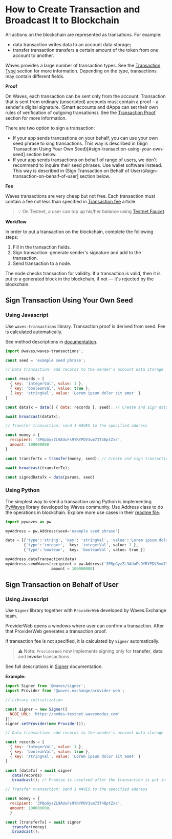 # How to Create Transaction and Broadcast It to Blockchain

All actions on the blockchain are represented as transations. For example:

* data transaction writes data to an account data storage;
* transfer transaction transfers a certain amount of the token from one account to another.

Waves provides a large number of transaction types. See the [Transaction Type](/en/blockchain/transaction-type) section for more information. Depending on the type, transactions may contain different fields.

**Proof**

On Waves, each transaction can be sent only from the account. Transaction that is sent from ordinary (unscripted) accounts must contain a proof – a sender's digital signature. (Smart accounts and dApps can set their own rules of verification of outgoing transations). See the [Transaction Proof](/en/blockchain/transaction/transaction-proof) section for more information.

There are two option to sign a transaction:

* If your app sends trancastions on your behalf, you can use your own seed phrase to sing transactions. This way is described in (Sign Transaction Using Your Own Seed)[#sign-transaction-using-your-own-seed] section below.
* If your app sends transactions on behalf of range of users, we don't recommend to inquire their seed phrases. Use wallet software instead. This way is described in (Sign Transaction on Behalf of User){#sign-transaction-on-behalf-of-user] section below.

**Fee**

Waves transactions are very cheap but not free. Each transaction must contain a fee not less than specified in [Transaction fee](/en/blockchain/transaction/transaction-fee) article.

> :bulb: On Testnet, a user can top up his/her balance using [Testnet Faucet](/en/ecosystem/waves-explorer/account-balance-top-up-in-the-test-network).

**Workflow**

In order to put a transaction on the blockchain, complete the following steps:

1. Fill in the transaction fields.
2. Sign transaction: generate sender's signature and add to the transaction.
3. Send transaction to a node.

The node checks transaction for validity. If a transaction is valid, then it is put to a generated block in the blockchain, if not — it's rejected by the blockchain.

## Sign Transaction Using Your Own Seed

### Using Javascript

Use `waves-transactions` library. Transaction proof is derived from seed. Fee is calculated automatically.

See method descriptions in [documentation](https://wavesplatform.github.io/waves-transactions/index.html).

```js
import @waves/waves-transactions';

const seed = 'example seed phrase';

// Data transaction: add records to the sender's account data storage

const records = [
  { key: 'integerVal', value: 1 },
  { key: 'booleanVal', value: true },
  { key: 'stringVal', value: 'Lorem ipsum dolor sit amet' }
]

const dataTx = data({ { data: records }, seed); // Create and sign data transaction

await broadcast(dataTx);

// Transfer transaction: send 1 WAVES to the specified address

const money = {
  recipient: '3P8pGyzZL9AUuFs9YRYPDV3vm73T48ptZxs',
  amount: 100000000
}

const transferTx = transfer(money, seed); // Create and sign transaction

await broadcast(transferTx);

const signedDataTx = data(params, seed)
```

### Using Python

The simplest way to send a transaction using Python is implementing [PyWaves](https://github.com/PyWaves/PyWaves) library developed by Waves community. Use Address class to do the operations in blockchain. Explore more use cases in their [readme file](https://github.com/PyWaves/PyWaves/blob/master/README.md).

```python
import pywaves as pw

myAddress = pw.Address(seed='example seed phrase')

data = [{'type':'string', 'key': 'stringVal', 'value':'Lorem ipsum dolor sit amet'},
        {'type':'integer',  key: 'integerVal', value: 1 },
        {'type':'boolean',  key: 'booleanVal', value: true }]

myAddress.dataTransaction(data)
myAddress.sendWaves(recipient = pw.Address('3P8pGyzZL9AUuFs9YRYPDV3vm73T48ptZxs'),
                    amount = 100000000)
```

## Sign Transaction on Behalf of User

### Using Javascript

Use `Signer` library together with `ProviderWeb` developed by Waves.Exchange team.

ProviderWeb opens a windows where user can confirm a transaction. After that ProviderWeb generates a transaction proof.

If transaction fee is not specified, it is calculated by `Signer` automatically.

> :warning: Note: `ProviderWeb` now implements signing only for **transfer**, **data** and **invoke** transactions.

See full descriptions in [Signer](/en/building-apps/waves-api-and-sdk/client-libraries/signer) documentation.

**Example:**

```js
import Signer from '@waves/signer';
import Provider from '@waves.exchange/provider-web';

// Library initialization

const signer = new Signer({
  NODE_URL: 'https://nodes-testnet.wavesnodes.com'
});
signer.setProvider(new Provider());

// Data transaction: add records to the sender's account data storage

const records = [
  { key: 'integerVal', value: 1 },
  { key: 'booleanVal', value: true },
  { key: 'stringVal', value: 'Lorem ipsum dolor sit amet' }
]

const [dataTx] = await signer
  .data(records)
  .broadcast(); // Promise is resolved after the transaction is put in UTX pool

// Transfer transaction: send 1 WAVES to the specified address

const money = {
  recipient: '3P8pGyzZL9AUuFs9YRYPDV3vm73T48ptZxs',
  amount: 100000000,
  }

const [transferTx] = await signer
  .transfer(money)
  .broadcast();
```
